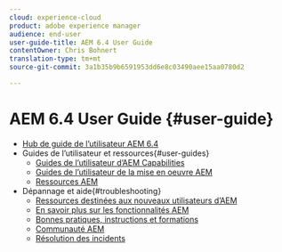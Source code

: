 ```yaml
---
cloud: experience-cloud
product: adobe experience manager
audience: end-user
user-guide-title: AEM 6.4 User Guide
contentOwner: Chris Bohnert
translation-type: tm+mt
source-git-commit: 3a1b35b9b6591953dd6e8c03490aee15aa0780d2

---
```



# AEM 6.4 User Guide {#user-guide}

+ [Hub de guide de l’utilisateur AEM 6.4](home.md)
+ Guides de l’utilisateur et ressources{#user-guides}
   + [Guides de l’utilisateur d’AEM Capabilities](capabilities.md)
   + [Guides de l’utilisateur de la mise en oeuvre AEM](implementation.md)
   + [Ressources AEM](resources.md)
+ Dépannage et aide{#troubleshooting}
   + [Ressources destinées aux nouveaux utilisateurs d’AEM](new.md)
   + [En savoir plus sur les fonctionnalités AEM](learn.md)
   + [Bonnes pratiques, instructions et formations](best-practice.md)
   + [Communauté AEM](community.md)
   + [Résolution des incidents](troubleshooting.md)

